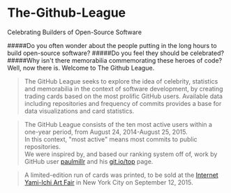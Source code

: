 # The-Github-League
Celebrating Builders of Open-Source Software

#####Do you often wonder about the people putting in the long hours to build open-source software?
#####Do you feel they should be celebrated?  
#####Why isn't there memorabilia commemorating these heroes of code?  Well, now there is.  Welcome to The Github League.

>The GitHub League seeks to explore the idea of celebrity, statistics and memorabilia in the context of software development, by creating trading cards based on the most prolific GitHub users. 
>Available data including repositories and frequency of commits provides a base for data visualizations and card statistics.

>The GitHub League consists of the ten most active users within a one-year period, from August 24, 2014-August 25, 2015.  
>In this context, "most active" means most commits to public repositories.  
>We were inspired by, and based our ranking system off of, work by GitHub user [paulmillr](https://github.com/paulmillr/) and his [git.io/top](http://git.io/top) page.

>A limited-edition run of cards was printed, to be sold at the [Internet Yami-Ichi Art Fair](http://yami-ichi.biz/nyc/) in New York City on September 12, 2015.
